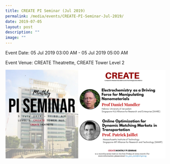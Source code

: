 ```yaml
---
title: CREATE PI Seminar (Jul 2019)
permalink: /media/events/CREATE-PI-Seminar-Jul-2019/
date: 2019-07-05
layout: post
description: ""
image: ""
---
```

Event Date: 05 Jul 2019 03:00 AM - 05 Jul 2019 05:00 AM

Event Venue: CREATE Theatrette, CREATE Tower Level 2

![](/images/Events/jul%202019.png)